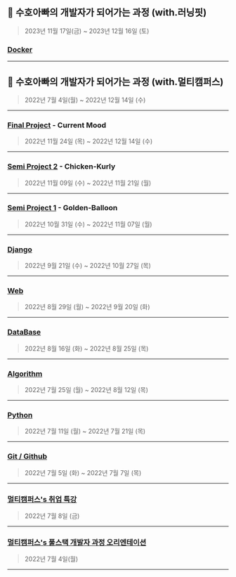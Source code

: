 ## 👊 수호아빠의 개발자가 되어가는 과정 (with.러닝핏)

> 2023년 11월 17일(금) ~ 2023년 12월 16일 (토)

### [Docker](./Docker/README.md)

---



## 👊 수호아빠의 개발자가 되어가는 과정 (with.멀티캠퍼스)

> 2022년 7월 4일(월) ~ 2022년 12월 14일 (수)

---

### [Final Project](./Final_Project/README.md) - Current Mood

> 2022년 11월 24일 (목) ~ 2022년 12월 14일 (수)

---

### [Semi Project 2](./Semi_Project_2/README.md) - Chicken-Kurly

> 2022년 11월 09일 (수) ~ 2022년 11월 21일 (월)

---

### [Semi Project 1](./Semi_Project_1/README.md) - Golden-Balloon

> 2022년 10월 31일 (수) ~ 2022년 11월 07일 (월)

---
### [Django](./Django/README.md)

> 2022년 9월 21일 (수) ~ 2022년 10월 27일 (목)

---

### [Web](./Web/README.md)

> 2022년 8월 29일 (월) ~ 2022년 9월 20일 (화)

---

### [DataBase](./Database/README.md)

> 2022년 8월 16일 (화) ~ 2022년 8월 25일 (목)

---

### [Algorithm](./Algorithm/README.md)

> 2022년 7월 25일 (월) ~ 2022년 8월 12일 (목)

---

### [Python](./python/README.md)

> 2022년 7월 11일 (월) ~ 2022년 7월 21일 (목)

---

### [Git / Github](./git,github/README.md)

> 2022년 7월 5일 (화) ~ 2022년 7월 7일 (목)

---

### [멀티캠퍼스's 취업 특강](./Others/220708/README.md)

> 2022년 7월 8일 (금)

---

### [멀티캠퍼스's 풀스택 개발자 과정 오리엔테이션](./Others/220704/README.md)

> 2022년 7월 4일(월)

---